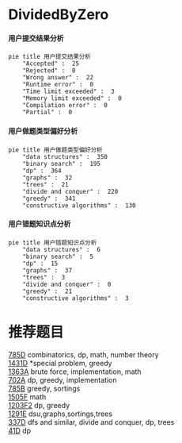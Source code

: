 # DividedByZero

<!-- tabs:start -->



#### **用户提交结果分析**

```mermaid
pie title 用户提交结果分析
    "Accepted" :  25
    "Rejected" :  0
    "Wrong answer" :  22
    "Runtime error" :  0
    "Time limit exceeded" :  3
    "Memory limit exceeded" :  0
    "Compilation error" :  0
    "Partial" :  0
```

#### **用户做题类型偏好分析**

```mermaid
pie title 用户做题类型偏好分析
    "data structures" :  350
    "binary search" :  195
    "dp" :  364
    "graphs" :  32
    "trees" :  21
    "divide and conquer" :  220
    "greedy" :  341
    "constructive algorithms" :  130
```
#### **用户错题知识点分析**

```mermaid
pie title 用户错题知识点分析
    "data structures" :  6
    "binary search" :  5
    "dp" :  15
    "graphs" :  37
    "trees" :  3
    "divide and conquer" :  0
    "greedy" :  21
    "constructive algorithms" :  3
```



<!-- tabs:end -->
# 推荐题目
[785D](https://codeforces.com/contest/785/problem/D)		combinatorics,
                        dp,
                        math,
                        number theory		  
[1431D](https://codeforces.com/contest/1431/problem/D)		*special problem,
                        greedy		  
[1363A](https://codeforces.com/contest/1363/problem/A)		brute force,
                        implementation,
                        math		  
[702A](https://codeforces.com/contest/702/problem/A)		dp,
                        greedy,
                        implementation		  
[785B](https://codeforces.com/contest/785/problem/B)		greedy,
                        sortings		  
[1505F](https://codeforces.com/contest/1505/problem/F)		math		  
[1203F2](https://codeforces.com/contest/1203F/problem/2)		dp,
                        greedy		  
[1291E](https://codeforces.com/contest/1291/problem/E)		dsu,graphs,sortings,trees		  
[337D](https://codeforces.com/contest/337/problem/D)		dfs and similar,
                        divide and conquer,
                        dp,
                        trees		  
[41D](https://codeforces.com/contest/41/problem/D)		dp		  
